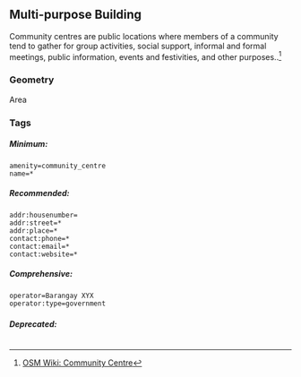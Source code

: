 ## Multi-purpose Building

Community centres are public locations where members of a community tend to gather for group activities, social support, informal and formal meetings, public information, events and festivities, and other purposes..[^1]

### **Geometry**

Area

### Tags

##### Minimum:

```
amenity=community_centre
name=*
```

##### Recommended:

```
addr:housenumber=
addr:street=*
addr:place=*
contact:phone=*
contact:email=*
contact:website=*
```

##### Comprehensive:

```markdown
operator=Barangay XYX
operator:type=government
```

##### Deprecated:

```

```

[^1]: [OSM Wiki: Community Centre](https://wiki.openstreetmap.org/wiki/Tag:amenity%3Dcommunity_centre)

